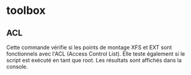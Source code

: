 # toolbox
## ACL
Cette commande vérifie si les points de montage XFS et EXT sont fonctionnels avec l'ACL (Access Control List). Elle teste également si le script est exécuté en tant que root. Les résultats sont affichés dans la console.
